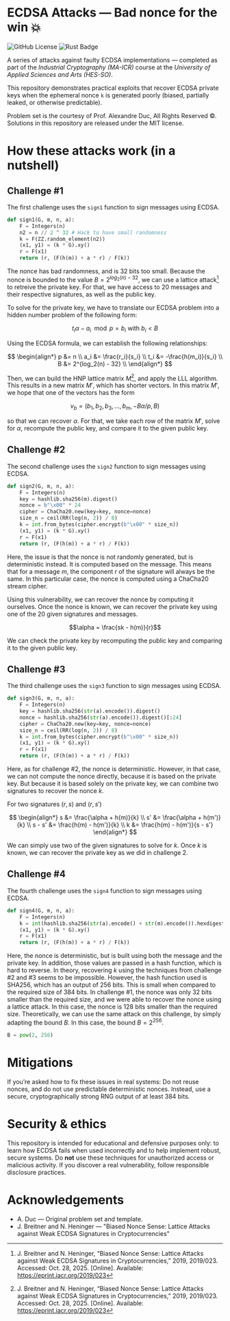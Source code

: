 # ECDSA Attacks — Bad nonce for the win 💥

![GitHub License](https://img.shields.io/github/license/joflucki/timelock)
![Rust Badge](https://img.shields.io/badge/built%20with-Sage-2e2efe?logo=sagemath)

A series of attacks against faulty ECDSA implementations — completed as part of the *Industrial Cryptography (MA-ICR)* course at the *University of Applied Sciences and Arts (HES-SO)*.

This repository demonstrates practical exploits that recover ECDSA private keys when the ephemeral nonce `k` is generated poorly (biased, partially leaked, or otherwise predictable).

Problem set is the courtesy of Prof. Alexandre Duc, All Rights Reserved ©. Solutions in this repository are released under the MIT license.

# How these attacks work (in a nutshell)

## Challenge #1

The first challenge uses the `sign1` function to sign messages using ECDSA.

```python
def sign1(G, m, n, a):
    F = Integers(n)
    n2 = n // 2 ^ 32 # Hack to have small randomness
    k = F(ZZ.random_element(n2))
    (x1, y1) = (k * G).xy()
    r = F(x1)
    return (r, (F(h(m)) + a * r) / F(k))
```

The nonce has bad randomness, and is 32 bits too small. Because the nonce is bounded to the value $B = 2^{log_2(n) - 32}$, we can use a lattice attack[^1] to retreive the private key. For that, we have access to 20 messages and their respective signatures, as well as the public key.

To solve for the private key, we have to translate our ECDSA problem into a hidden number problem of the following form: 

$$t_i\alpha - a_i \mod p = b_i \text{ with } b_i < B$$


Using the ECDSA formula, we can establish the following relationships:

$$
\begin{align*}
p &= n \\
a_i &= \frac{r_i}{s_i} \\
t_i &= -\frac{h(m_i)}{s_i} \\
B &= 2^{log_2(n) - 32} \\
\end{align*}
$$

Then, we can build the HNP lattice matrix $M$[^1], and apply the LLL algorithm. This results in a new matrix $M'$, which has shorter vectors. In this matrix $M'$, we hope that one of the vectors has the form

$$v_b = (b_1, b_2, b_3, \dots, b_m, -B\alpha/p, B)$$

so that we can recover $\alpha$. For that, we take each row of the matrix $M'$, solve for $\alpha$, recompute the public key, and compare it to the given public key.

[^1]: J. Breitner and N. Heninger, “Biased Nonce Sense: Lattice Attacks against Weak ECDSA Signatures in Cryptocurrencies,” 2019, 2019/023. Accessed: Oct. 28, 2025. [Online]. Available: https://eprint.iacr.org/2019/023

## Challenge #2

The second challenge uses the `sign2` function to sign messages using ECDSA.
```python
def sign2(G, m, n, a):
    F = Integers(n)
    key = hashlib.sha256(m).digest()
    nonce = b"\x00" * 24
    cipher = ChaCha20.new(key=key, nonce=nonce)
    size_n = ceil(RR(log(n, 2)) / 8)
    k = int.from_bytes(cipher.encrypt(b"\x00" * size_n))
    (x1, y1) = (k * G).xy()
    r = F(x1)
    return (r, (F(h(m)) + a * r) / F(k))
```

Here, the issue is that the nonce is not randomly generated, but is deterministic instead. It is computed based on the message. This means that for a message $m$, the component $r$ of the signature will always be the same. In this particular case, the nonce is computed using a ChaCha20 stream cipher.

Using this vulnerability, we can recover the nonce by computing it ourselves. Once the nonce is known, we can recover the private key using one of the 20 given signatures and messages.

$$\alpha = \frac{sk - h(m)}{r}$$

We can check the private key by recomputing the public key and comparing it to the given public key.

## Challenge #3

The third challenge uses the `sign3` function to sign messages using ECDSA.

```python
def sign3(G, m, n, a):
    F = Integers(n)
    key = hashlib.sha256(str(a).encode()).digest()
    nonce = hashlib.sha256(str(a).encode()).digest()[:24]
    cipher = ChaCha20.new(key=key, nonce=nonce)
    size_n = ceil(RR(log(n, 2)) / 8)
    k = int.from_bytes(cipher.encrypt(b"\x00" * size_n))
    (x1, y1) = (k * G).xy()
    r = F(x1)
    return (r, (F(h(m)) + a * r) / F(k))
```

Here, as for challenge #2, the nonce is deterministic. However, in that case, we can not compute the nonce directly, because it is based on the private key. But because it is based solely on the private key, we can combine two signatures to recover the nonce $k$.


For two signatures $(r, s)$ and $(r, s')$

$$
\begin{align*}
s &= \frac{\alpha + h(m)}{k} \\
s' &= \frac{\alpha + h(m')}{k} \\
s - s' &= \frac{h(m) - h(m')}{k} \\
k &= \frac{h(m) - h(m')}{s - s'}
\end{align*}
$$

We can simply use two of the given signatures to solve for $k$. Once $k$ is known, we can recover the private key as we did in challenge 2.

## Challenge #4

The fourth challenge uses the `sign4` function to sign messages using ECDSA.

```python
def sign4(G, m, n, a):
    F = Integers(n)
    k = int(hashlib.sha256(str(a).encode() + str(m).encode()).hexdigest(), 16)
    (x1, y1) = (k * G).xy()
    r = F(x1)
    return (r, (F(h(m)) + a * r) / F(k))
```

Here, the nonce is deterministic, but is built using both the message and the private key. In addition, those values are passed in a hash function, which is hard to reverse. In theory, recovering $k$ using the techniques from challenge \#2 and \#3 seems to be impossible. However, the hash function used is SHA256, which has an output of 256 bits. This is small when compared to the required size of 384 bits. In challenge \#1, the nonce was only 32 bits smaller than the required size, and we were able to recover the nonce using a lattice attack. In this case, the nonce is 128 bits smaller than the required size. Theoretically, we can use the same attack on this challenge, by simply adapting the bound $B$. In this case, the bound $B=2^{256}$.

```python
B = pow(2, 256)
```

# Mitigations

If you’re asked how to fix these issues in real systems: Do not reuse nonces, and do not use predictable deterministic nonces. Instead, use a secure, cryptographically strong RNG output of at least 384 bits.

# Security & ethics

This repository is intended for educational and defensive purposes only: to learn how ECDSA fails when used incorrectly and to help implement robust, secure systems. Do **not** use these techniques for unauthorized access or malicious activity. If you discover a real vulnerability, follow responsible disclosure practices.

# Acknowledgements

* A. Duc — Original problem set and template.
* J. Breitner and N. Heninger — "Biased Nonce Sense: Lattice Attacks against Weak ECDSA Signatures in Cryptocurrencies"